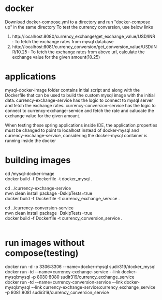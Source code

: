 # docker
Download docker-compose.yml to a directory and run "docker-compose up" in the same directory
To test the currency conversion, use below links
  1. http://localhost:8080/currency_exchange/get_exchange_value/USD/INR : To fetch the exchange rates from mysql database
  2. http://localhost:8081/currency_conversion/get_conversion_value/USD/INR/10.25 : To fetch the exchange rates from above url, calculate the exchange value for the given amount(10.25)

# applications
mysql-docker-image folder contains initial script and along with the Dockerfile that can be used to build the custom mysql image with the initial data.
currency-exchange-service has the logic to connect to mysql server and fetch the exchange rates.
currency-conversion-service has the logic to connect to currency-exchange-service and fetch the rate and calucate the exchange value for the given amount.

When testing these spring applications inside IDE, the application.properties must be changed to point to localhost instead of docker-mysql and currency-exchange-service, considering the docker-mysql container is running inside the docker

# building images

cd <path to>/mysql-docker-image<br/>
docker build -f Dockerfile -t docker_mysql .<br/>

cd ../currency-exchange-service<br/>
mvn clean install package -DskipTests=true<br/>
docker build -f Dockerfile -t currency_exchange_service .<br/>

cd ../currency-conversion-service <br/>
mvn clean install package -DskipTests=true<br/>
docker build -f Dockerfile -t currency_conversion_service .<br/>
<br/>

# run images without compose(testing)
docker run -d -p 3306:3306 --name=docker-mysql sudir319/docker_mysql<br/>
docker run -td --name=currency-exchange-service --link docker-mysql:mysql -p 8080:8080 sudir319/currency_exchange_service<br/>
docker run -td --name=currency-conversion-service --link docker-mysql:mysql --link currency-exchange-service:currency_exchange_service -p 8081:8081 sudir319/currency_conversion_service<br/>
